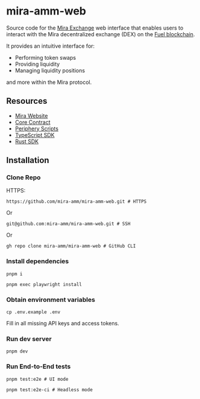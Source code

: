 # mira-amm-web

Source code for the [Mira Exchange](https://mira.ly/) web interface that enables users to interact with the Mira decentralized exchange (DEX) on
the [Fuel blockchain](https://fuel.network/).

It provides an intuitive interface for:
- Performing token swaps
- Providing liquidity
- Managing liquidity positions

and more within the Mira protocol.

## Resources

- [Mira Website](https://mira.ly/)
- [Core Contract](https://github.com/mira-amm/mira-v1-core)
- [Periphery Scripts](https://github.com/mira-amm/mira-v1-periphery)
- [TypeScript SDK](https://github.com/mira-amm/mira-v1-ts)
- [Rust SDK](https://github.com/mira-amm/mira-v1-rs)

## Installation

### Clone Repo
HTTPS:
``` shell
https://github.com/mira-amm/mira-amm-web.git # HTTPS
```
Or
``` shell
git@github.com:mira-amm/mira-amm-web.git # SSH
```
Or
``` shell
gh repo clone mira-amm/mira-amm-web # GitHub CLI
```


### Install dependencies

```shell
pnpm i
```


```shell
pnpm exec playwright install
```

### Obtain environment variables

``` shell
cp .env.example .env
```

Fill in all missing API keys and access tokens.

### Run dev server

``` shell
pnpm dev
```

### Run End-to-End tests

``` shell
pnpm test:e2e # UI mode
```

``` shell
pnpm test:e2e-ci # Headless mode
```

